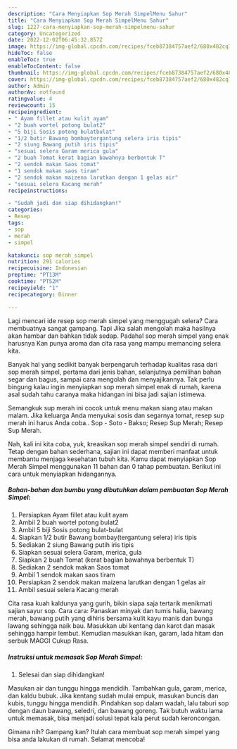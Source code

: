 ```yaml
---
description: "Cara Menyiapkan Sop Merah SimpelMenu Sahur"
title: "Cara Menyiapkan Sop Merah SimpelMenu Sahur"
slug: 1227-cara-menyiapkan-sop-merah-simpelmenu-sahur
category: Uncategorized
date: 2022-12-02T06:45:32.857Z
image: https://img-global.cpcdn.com/recipes/fceb87384757aef2/680x482cq70/sop-merah-simpel-foto-resep-utama.jpg
hideToc: false
enableToc: true
enableTocContent: false
thumbnail: https://img-global.cpcdn.com/recipes/fceb87384757aef2/680x482cq70/sop-merah-simpel-foto-resep-utama.jpg
cover: https://img-global.cpcdn.com/recipes/fceb87384757aef2/680x482cq70/sop-merah-simpel-foto-resep-utama.jpg
author: Admin
authorAv: notfound
ratingvalue: 4
reviewcount: 15
recipeingredient:
- " Ayam fillet atau kulit ayam"
- "2 buah wortel potong bulat2"
- "5 biji Sosis potong bulatbulat"
- "1/2 butir Bawang bombaytergantung selera iris tipis"
- "2 siung Bawang putih iris tipis"
- "sesuai selera Garam merica gula"
- "2 buah Tomat kerat bagian bawahnya berbentuk T"
- "2 sendok makan Saos tomat"
- "1 sendok makan saos tiram"
- "2 sendok makan maizena larutkan dengan 1 gelas air"
- "sesuai selera Kacang merah"
recipeinstructions:

- "Sudah jadi dan siap dihidangkan!"
categories:
- Resep
tags:
- sop
- merah
- simpel

katakunci: sop merah simpel 
nutrition: 291 calories
recipecuisine: Indonesian
preptime: "PT13M"
cooktime: "PT52M"
recipeyield: "1"
recipecategory: Dinner

---
```



Lagi mencari ide resep sop merah simpel yang menggugah selera? Cara membuatnya sangat gampang. Tapi Jika salah mengolah maka hasilnya akan hambar dan bahkan tidak sedap. Padahal sop merah simpel yang enak harusnya Kan punya aroma dan cita rasa yang mampu memancing selera kita.


Banyak hal yang sedikit banyak berpengaruh terhadap kualitas rasa dari sop merah simpel, pertama dari jenis bahan, selanjutnya pemilihan bahan segar dan bagus, sampai cara mengolah dan menyajikannya. Tak perlu bingung kalau ingin menyiapkan sop merah simpel enak di rumah, karena asal sudah tahu caranya maka hidangan ini bisa jadi sajian istimewa.

Semangkuk sup merah ini cocok untuk menu makan siang atau makan malam. Jika keluarga Anda menyukai sosis dan segarnya tomat, resep sup merah ini harus Anda coba.. Sop - Soto - Bakso; Resep Sup Merah; Resep Sup Merah.


Nah, kali ini kita coba, yuk, kreasikan sop merah simpel sendiri di rumah. Tetap dengan bahan sederhana, sajian ini dapat memberi manfaat untuk membantu menjaga kesehatan tubuh kita. Kamu dapat menyiapkan Sop Merah Simpel menggunakan 11 bahan dan 0 tahap pembuatan. Berikut ini cara untuk menyiapkan hidangannya.

<!--inarticleads1-->

##### Bahan-bahan dan bumbu yang dibutuhkan dalam pembuatan Sop Merah Simpel:

1. Persiapkan  Ayam fillet atau kulit ayam
1. Ambil 2 buah wortel potong bulat2
1. Ambil 5 biji Sosis potong bulat-bulat
1. Siapkan 1/2 butir Bawang bombay(tergantung selera) iris tipis
1. Sediakan 2 siung Bawang putih iris tipis
1. Siapkan sesuai selera Garam, merica, gula
1. Siapkan 2 buah Tomat (kerat bagian bawahnya berbentuk T)
1. Sediakan 2 sendok makan Saos tomat
1. Ambil 1 sendok makan saos tiram
1. Persiapkan 2 sendok makan maizena larutkan dengan 1 gelas air
1. Ambil sesuai selera Kacang merah


Cita rasa kuah kaldunya yang gurih, bikin siapa saja tertarik menikmati sajian sayur sop. Cara cara: Panaskan minyak dan tumis halia, bawang merah, bawang putih yang dihiris bersama kulit kayu manis dan bunga lawang sehingga naik bau. Masukkan ubi kentang dan karot dan masak sehingga hampir lembut. Kemudian masukkan ikan, garam, lada hitam dan serbuk MAGGI Cukup Rasa. 

<!--inarticleads2-->

##### Instruksi untuk memasak Sop Merah Simpel:


1. Selesai dan siap dihidangkan!

Masukan air dan tunggu hingga mendidih. Tambahkan gula, garam, merica, dan kaldu bubuk. Jika kentang sudah mulai empuk, masukan buncis dan kubis, tunggu hingga mendidih. Pindahkan sop dalam wadah, lalu taburi sop dengan daun bawang, seledri, dan bawang goreng. Tak butuh waktu lama untuk memasak, bisa menjadi solusi tepat kala perut sudah keroncongan. 

Gimana nih? Gampang kan? Itulah cara membuat sop merah simpel yang bisa anda lakukan di rumah. Selamat mencoba!
